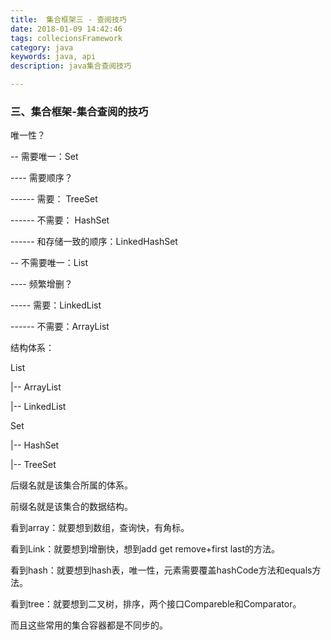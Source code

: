 ```yaml
---
title:  集合框架三 - 查阅技巧
date: 2018-01-09 14:42:46
tags: collecionsFramework
category: java
keywords: java, api
description: java集合查阅技巧

---
```


### 三、集合框架-集合查阅的技巧

唯一性？

-- 需要唯一：Set
	
---- 需要顺序？

------ 需要： TreeSet

------ 不需要： HashSet

------ 和存储一致的顺序：LinkedHashSet

-- 不需要唯一：List

---- 频繁增删？

----- 需要：LinkedList

------ 不需要：ArrayList

结构体系：

List

|-- ArrayList

|-- LinkedList

Set 

|-- HashSet

|-- TreeSet

后缀名就是该集合所属的体系。

前缀名就是该集合的数据结构。

看到array：就要想到数组，查询快，有角标。

看到Link：就要想到增删快，想到add get remove+first last的方法。

看到hash：就要想到hash表，唯一性，元素需要覆盖hashCode方法和equals方法。

看到tree：就要想到二叉树，排序，两个接口Compareble和Comparator。

而且这些常用的集合容器都是不同步的。
